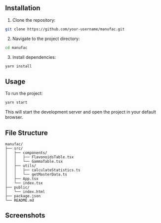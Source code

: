 ## Installation

1. Clone the repository:

```bash
git clone https://github.com/your-username/manufac.git
```

2. Navigate to the project directory:

```bash
cd manufac
```

3. Install dependencies:

```bash
yarn install
```

## Usage

To run the project:

```bash
yarn start
```

This will start the development server and open the project in your default browser.

## File Structure

```
manufac/
├── src/
│   ├── components/
│   │   ├── FlavonoidsTable.tsx
│   │   └── GammaTable.tsx
│   ├── utils/
│   │   ├── calculateStatistics.ts
│   │   └── getMasterData.ts
│   ├── App.tsx
│   └── index.tsx
├── public/
│   └── index.html
├── package.json
└── README.md
```

## Screenshots

